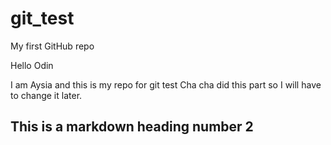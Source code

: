 # git_test
My first GitHub repo

Hello Odin

I am Aysia and this is my repo for git test
Cha cha did this part so I will have to change it later.

## This is a markdown heading number 2
